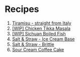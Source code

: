 # Recipes

1. [Tiramisu - straight from Italy](1_tiramisu.md)
2. [[WIP] Chicken Tikka Masala](2_chicken_tikka_masala.md)
3. [[WIP] Sichuan Boiled Fish](3_sichuan_boiled_fish.md)
4. [Salt & Straw - Ice Cream Base](4_ss_ice_cream_base.md)
5. [Salt & Straw - Brittle](5_ss_brittle.md)
6. [Sour Cream Coffee Cake](6_sour_cream_coffee_cake.md)